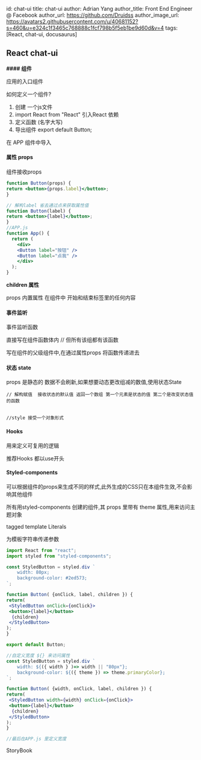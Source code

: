 id: chat-ui
title: chat-ui
author: Adrian Yang
author_title: Front End Engineer @ Facebook
author_url: https://github.com/Druidss
author_image_url: https://avatars2.githubusercontent.com/u/40681152?s=460&u=e324c1f3465c768888c1fcf798b5f5eb1be9d60d&v=4
tags: [React, chat-ui, docusaurus]

## React chat-ui

**#### 组件**

<APP /> 应用的入口组件

如何定义一个组件?

1. 创建 一个js文件
2. import React from "React"  引入React 依赖
3. 定义函数 (名字大写)
4. 导出组件 export default Button;

在 APP 组件中导入





#### **属性 props**

组件接收props

```jsx
function Button(props) {
return <button>{props.label}</button>;
}

// 解构label 省去通过点来获取属性值
function Button(label) {
return <button>{label}</button>;
}
//APP.js
function App() {
  return (
    <div> 
    <Button label="按钮" /> 
    <Button label="点我" /> 
    </div> 
  );
}
```

**children 属性** 

props 内置属性 在组件中 开始和结束标签里的任何内容



#### **事件监听**

事件监听函数

直接写在组件函数体内 // 但所有该组都有该函数

写在组件的父级组件中,在通过属性props 将函数传递进去



#### **状态 state**

props 是静态的 数据不会刷新,如果想要动态更改组减的数值,使用状态State

```
// 解构赋值  接收状态的默认值 返回一个数组 第一个元素是状态的值 第二个是改变状态值的函数


//style 接受一个对象形式
```

#### **Hooks**

用来定义可复用的逻辑

推荐Hooks 都以use开头



#### **Styled-components**

可以根据组件的props来生成不同的样式,此外生成的CSS只在本组件生效,不会影响其他组件

所有用styled-components 创建的组件,其 props 里带有 theme 属性,用来访问主题对象

tagged template Literals  

为模板字符串传递参数

```jsx
import React from "react";
import styled from "styled-components";

const StyledButton = styled.div `
    width: 80px;
    background-color: #2ed573;
`;

function Button( {onClick, label, children }) {
return(
 <StyledButton onClick={onClick}>
 <button>{label}</button>
  {children}
 </StyledButton>
);
}

export default Button;

//自定义宽度 ${} 来访问属性
const StyledButton = styled.div `
    width: ${({ width } )=> width || "80px"};
    background-color: ${({ theme }) => theme.primaryColor};
`;

function Button( {width, onClick, label, children }) {
return(
 <StyledButton width={width} onClick={onClick}>
 <button>{label}</button>
  {children}
 </StyledButton>
);
}

//最后在APP.js 里定义宽度
```

StoryBook

